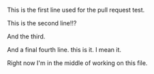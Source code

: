 This is the first line used for the pull request test.
 
This is the second line!!?

And the third.

And a final fourth line. this is it. I mean it.

Right now I'm in the middle of working on this file.